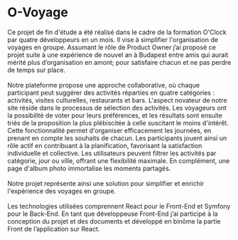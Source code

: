 # O-Voyage

Ce projet de fin d'étude a été réalisé dans le cadre de la formation O'Clock par quatre développeurs en un mois. Il vise à simplifier l'organisation de voyages en groupe. Assumant le rôle de Product Owner j’ai proposé ce projet suite à une expérience de nouvel an à Budapest entre amis qui aurait mérité plus d’organisation en amont; pour satisfaire chacun et ne pas perdre de temps sur place. <br><br>
Notre plateforme propose une approche collaborative, où chaque participant peut suggérer des activités réparties en quatre catégories : activités, visites culturelles, restaurants et bars. L'aspect novateur de notre site réside dans le processus de sélection des activités. Les voyageurs ont la possibilité de voter pour leurs préférences, et les résultats sont ensuite triés de la proposition la plus plébiscitée à celle suscitant le moins d'intérêt. Cette fonctionnalité permet d'organiser efficacement les journées, en prenant en compte les souhaits de chacun. Les participants jouent ainsi un rôle actif en contribuant à la planification, favorisant la satisfaction individuelle et collective. Les utilisateurs peuvent filtrer les activités par catégorie, jour ou ville, offrant une flexibilité maximale. En complément, une page d'album photo immortalise les moments partagés.<br><br>
Notre projet représente ainsi une solution pour simplifier et enrichir l'expérience des voyages en groupe.<br><br>
Les technologies utilisées comprennent React pour le Front-End et Symfony pour le Back-End. En tant que développeuse Front-End j’ai participé à la conception du projet et des documents et développé en binôme la partie Front de l’application sur React.
